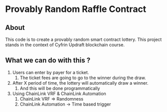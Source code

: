 # Provably Random Raffle Contract

## About

This code is to create a provably random smart contract lottery.
This project stands in the context of Cyfrin Updraft blockchain course.

## What we can do with this ?

1. Users can enter by payer for a ticket.
   1. The ticket fees are going to go to the winner during the draw.
2. After X period of time, the lottery will automatically draw a winner.
   1. And this will be done programmatically
3. Using ChainLink VRF & ChainLink Automation
   1. ChainLink VRF => Randomness
   2. ChainLink Automation -> Time based trigger
